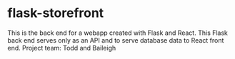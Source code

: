 # flask-storefront

This is the back end for a webapp created with Flask and React.  This Flask back end serves only as an API and to serve database data to React front end.
Project team: Todd and Baileigh
